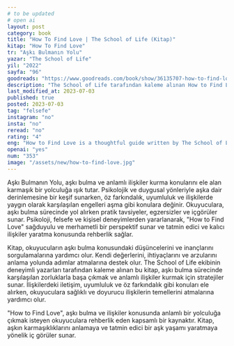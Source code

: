 ```yaml
---
# to be updated
# open ai
layout: post
category: book
title: "How To Find Love | The School of Life (Kitap)"
kitap: "How To Find Love"
tr: "Aşkı Bulmanın Yolu"
yazar: "The School of Life"
yil: "2022"
sayfa: "96"
goodreads: "https://www.goodreads.com/book/show/36135707-how-to-find-love"
description: "The School of Life tarafından kaleme alınan How to Find Love kitabı, aşkı bulma sürecinde okuyuculara sağduyulu rehberlik sunan bir kaynaktır."
last_modified_at: 2023-07-03
published: true
posted: 2023-07-03
tag: "felsefe"
instagram: "no"
insta: "no"
reread: "no"
rating: "4"
eng: "How to Find Love is a thoughtful guide written by The School of Life, offering sensible guidance to readers in their journey of finding love."
openai: "yes"
num: "353"
image: "/assets/new/how-to-find-love.jpg"
---
```


Aşkı Bulmanın Yolu, aşkı bulma ve anlamlı ilişkiler kurma konularını ele alan karmaşık bir yolculuğa ışık tutar. Psikolojik ve duygusal yönleriyle aşka dair derinlemesine bir keşif sunarken, öz farkındalık, uyumluluk ve ilişkilerde yaygın olarak karşılaşılan engelleri aşma gibi konulara değinir. Okuyuculara, aşkı bulma sürecinde yol alırken pratik tavsiyeler, egzersizler ve içgörüler sunar. Psikoloji, felsefe ve kişisel deneyimlerden yararlanarak, "How to Find Love" sağduyulu ve merhametli bir perspektif sunar ve tatmin edici ve kalıcı ilişkiler yaratma konusunda rehberlik sağlar.

Kitap, okuyucuların aşkı bulma konusundaki düşüncelerini ve inançlarını sorgulamalarına yardımcı olur. Kendi değerlerini, ihtiyaçlarını ve arzularını anlama yolunda adımlar atmalarına destek olur. The School of Life ekibinin deneyimli yazarları tarafından kaleme alınan bu kitap, aşkı bulma sürecinde karşılaşılan zorluklarla başa çıkmak ve anlamlı ilişkiler kurmak için stratejiler sunar. İlişkilerdeki iletişim, uyumluluk ve öz farkındalık gibi konuları ele alırken, okuyuculara sağlıklı ve doyurucu ilişkilerin temellerini atmalarına yardımcı olur.

"How to Find Love", aşkı bulma ve ilişkiler konusunda anlamlı bir yolculuğa çıkmak isteyen okuyuculara rehberlik eden kapsamlı bir kaynaktır. Kitap, aşkın karmaşıklıklarını anlamaya ve tatmin edici bir aşk yaşamı yaratmaya yönelik iç görüler sunar.
